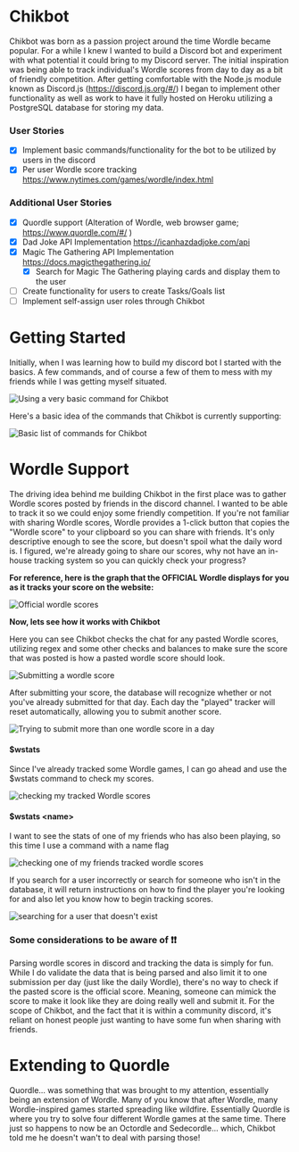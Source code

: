 # Chikbot
Chikbot was born as a passion project around the time Wordle became popular. For a while I knew I wanted to build a Discord bot and experiment with what potential it could bring to my Discord server. The initial inspiration was being able to track individual's Wordle scores from day to day as a bit of friendly competition. After getting comfortable with the Node.js module known as Discord.js (https://discord.js.org/#/) I began to implement other functionality as well as work to have it fully hosted on Heroku utilizing a PostgreSQL database for storing my data.

### User Stories

- [x] Implement basic commands/functionality for the bot to be utilized by users in the discord
- [x] Per user Wordle score tracking https://www.nytimes.com/games/wordle/index.html

### Additional User Stories
- [x] Quordle support (Alteration of Wordle, web browser game; https://www.quordle.com/#/ )
- [x] Dad Joke API Implementation https://icanhazdadjoke.com/api
- [x] Magic The Gathering API Implementation https://docs.magicthegathering.io/
  - [x] Search for Magic The Gathering playing cards and display them to the user
- [ ] Create functionality for users to create Tasks/Goals list
- [ ] Implement self-assign user roles through Chikbot

# Getting Started

Initially, when I was learning how to build my discord bot I started with the basics. A few commands, and of course a few of them to mess with my friends while I was getting myself situated.

![Using a very basic command for Chikbot](./Images/Intro1.png)

Here's a basic idea of the commands that Chikbot is currently supporting:

![Basic list of commands for Chikbot](./Images/Intro2.png)

# Wordle Support

The driving idea behind me building Chikbot in the first place was to gather Wordle scores posted by friends in the discord channel. I wanted to be able to track it so we could enjoy some friendly competition. If you're not familiar with sharing Wordle scores, Wordle provides a 1-click button that copies the "Wordle score" to your clipboard so you can share with friends. It's only descriptive enough to see the score, but doesn't spoil what the daily word is. I figured, we're already going to share our scores, why not have an in-house tracking system so you can quickly check your progress?

**For reference, here is the graph that the OFFICIAL Wordle displays for you as it tracks your score on the website:**

![Official wordle scores](./Images/WordleStatsReal.png)

**Now, lets see how it works with Chikbot**

Here you can see Chikbot checks the chat for any pasted Wordle scores, utilizing regex and some other checks and balances to make sure the score that was posted is how a pasted wordle score should look.

![Submitting a wordle score](./Images/wordle1.png)

After submitting your score, the database will recognize whether or not you've already submitted for that day. Each day the "played" tracker will reset automatically, allowing you to submit another score.

![Trying to submit more than one wordle score in a day](./Images/wordle2.png)

#### $wstats
Since I've already tracked some Wordle games, I can go ahead and use the $wstats command to check my scores.

![checking my tracked Wordle scores](./Images/wordle3.png)

#### $wstats \<name\>
I want to see the stats of one of my friends who has also been playing, so this time I use a command with a name flag

![checking one of my friends tracked wordle scores](./Images/wordle4.png)

If you search for a user incorrectly or search for someone who isn't in the database, it will return instructions on how to find the player you're looking for and also let you know how to begin tracking scores.

![searching for a user that doesn't exist](./Images/wordle5.png)

### Some considerations to be aware of ❗❗ 

Parsing wordle scores in discord and tracking the data is simply for fun. While I do validate the data that is being parsed and also limit it to one submission per day (just like the daily Wordle), there's no way to check if the pasted score is the official score. Meaning, someone can mimick the score to make it look like they are doing really well and submit it. For the scope of Chikbot, and the fact that it is within a community discord, it's reliant on honest people just wanting to have some fun when sharing with friends.

# Extending to Quordle
Quordle... was something that was brought to my attention, essentially being an extension of Wordle. Many of you know that after Wordle, many Wordle-inspired games started spreading like wildfire. Essentially Quordle is where you try to solve four different Wordle games at the same time. There just so happens to now be an Octordle and Sedecordle... which, Chikbot told me he doesn't wan't to deal with parsing those!
